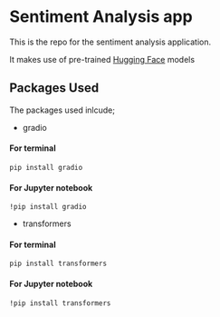 # Sentiment Analysis app
This is the repo for the sentiment analysis application.

It makes use of pre-trained [Hugging Face](https://huggingface.co/) models

## Packages Used
The packages used inlcude;

- gradio
#### For terminal
`pip install gradio`

#### For Jupyter notebook
`!pip install gradio`

- transformers
#### For terminal
`pip install transformers`

#### For Jupyter notebook
`!pip install transformers`
